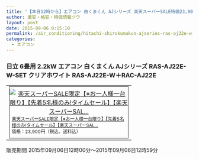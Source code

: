 ```yaml
---
title: '【本日12時から】エアコン 白くまくん AJシリーズ 楽天スーパーSALE特価23,900円！送料無料！'
author: 激安・格安・特価情報ツウ
layout: post
date: 2015-09-06 0:15:10
permalink: /air_conditioning/hitachi-shirokumakun-ajseries-ras-aj22e-w-set-rakuten-timesale-23900.html
categories:
  - エアコン
---
```

### 日立 6畳用 2.2kW エアコン 白くまくん AJシリーズ RAS-AJ22E-W-SET クリアホワイト RAS-AJ22E-W＋RAC-AJ22E

<div class="img-bg2 img_L">
  <table border="0" cellpadding="0" cellspacing="0"><tr><td valign="top"><div style="border:1px solid;margin:0px;padding:6px 0px;width:320px;text-align:center;float:left"><a href="//hb.afl.rakuten.co.jp/hgc/036c543d.61463e9c.064d19b2.e7571150/?pc=http%3a%2f%2fitem.rakuten.co.jp%2fakindo%2f4u526se2h9%2f%3fscid%3daf_link_tbl&amp;m=http%3a%2f%2fm.rakuten.co.jp%2fakindo%2fi%2f10139873%2f" target="_blank"><img src="//hbb.afl.rakuten.co.jp/hgb/?pc=http%3a%2f%2fthumbnail.image.rakuten.co.jp%2f%400_mall%2fakindo%2fcabinet%2fl15%2fras-aj22e-w-set.jpg%3f_ex%3d300x300&amp;m=http%3a%2f%2fthumbnail.image.rakuten.co.jp%2f%400_mall%2fakindo%2fcabinet%2fl15%2fras-aj22e-w-set.jpg%3f_ex%3d80x80" alt="楽天スーパーSALE限定【※お一人様一台限り】【先着5名様のみ!タイムセール】【楽天スーパーSAL..." border="0" style="margin:0px;padding:0px"></a><p style="font-size:12px;line-height:1.4em;text-align:left;margin:0px;padding:2px 6px"><a href="//hb.afl.rakuten.co.jp/hgc/036c543d.61463e9c.064d19b2.e7571150/?pc=http%3a%2f%2fitem.rakuten.co.jp%2fakindo%2f4u526se2h9%2f%3fscid%3daf_link_tbl&amp;m=http%3a%2f%2fm.rakuten.co.jp%2fakindo%2fi%2f10139873%2f" target="_blank">楽天スーパーSALE限定【※お一人様一台限り】【先着5名様のみ!タイムセール】【楽天スーパーSAL...</a><br><span style="">価格：23,900円（税込、送料込）</span><br></p></div></td></tr></table>
  販売期間	2015年09月06日12時00分～2015年09月06日12時59分
</div>